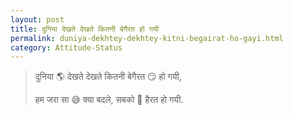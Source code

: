 ```yaml
---
layout: post
title: दुनिया देखते देखते कितनी बेगैरत हो गयी
permalink: duniya-dekhtey-dekhtey-kitni-begairat-ho-gayi.html
category: Attitude-Status
---
```

> दुनिया 🌎 देखते देखते कितनी बेगैरत 😏 हो गयी,
> 
> हम जरा सा 😅 क्या बदले, सबको 👥 हैरत हो गयी.

